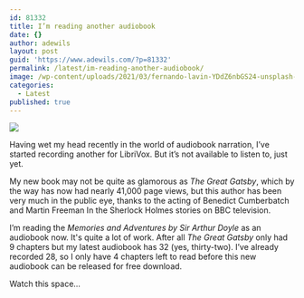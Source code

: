 ```yaml
---
id: 81332
title: I’m reading another audiobook
date: {}
author: adewils
layout: post
guid: 'https://www.adewils.com/?p=81332'
permalink: /latest/im-reading-another-audiobook/
image: /wp-content/uploads/2021/03/fernando-lavin-YDdZ6nbGS24-unsplash-1332x666.jpg
categories:
  - Latest
published: true
---
```

![]({{site.baseurl}}/images/memories-and-adventures.jpeg)

Having wet my head recently in the world of audiobook narration, I’ve started recording another for LibriVox. But it’s not available to listen to, just yet.  

My new book may not be quite as glamorous as _The Great Gatsby_, which by the way has now had nearly 41,000 page views, but this author has been very much in the public eye, thanks to the acting of Benedict Cumberbatch and Martin Freeman In the Sherlock Holmes stories on BBC television.  

I’m reading the _Memories and Adventures by Sir Arthur Doyle_ as an audiobook now. It's quite a lot of work. After all _The Great Gatsby_ only had 9 chapters but my latest audiobook has 32 (yes, thirty-two). I’ve already recorded 28, so I only have 4 chapters left to read before this new audiobook can be released for free download.  

Watch this space...
